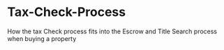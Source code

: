 # Tax-Check-Process
How the tax Check process fits into the Escrow and Title Search process when buying a property
